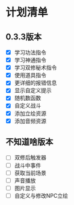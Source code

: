# 计划清单

## 0.3.3版本
* [x] 学习功法指令
* [x] 学习神通指令
* [x] 学习双修秘术指令
* [x] 使用道具指令
* [x] 更详细的报错信息
* [x] 显示自定义提示
* [x] 随机数函数
* [x] 自定义战斗
* [x] 添加立绘资源
* [x] 添加音频资源

## 不知道啥版本
* [ ] 双修后触发器
* [ ] 战斗中事件
* [ ] 获取当前场景
* [ ] 声音播放
* [ ] 图片显示
* [ ] 自定义与修改NPC立绘